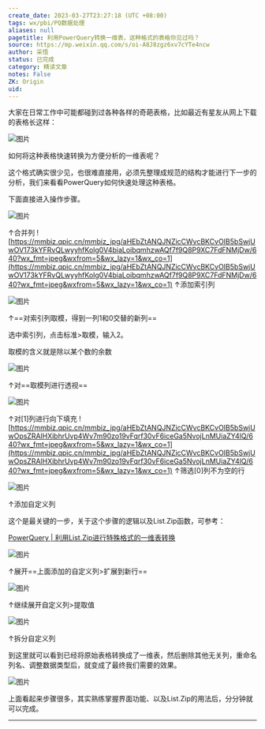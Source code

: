 ```yaml
---
create_date: 2023-03-27T23:27:18 (UTC +08:00)
tags: wx/pbi/PQ数据处理 
aliases: null
pagetitle: 利用PowerQuery转换一维表，这种格式的表格你见过吗？
source: https://mp.weixin.qq.com/s/oi-A8J8zgz6xv7cYTe4ncw
author: 采悟
status: 已完成
category: 精读文章
notes: False
ZK: Origin
uid: 
---
```


大家在日常工作中可能都碰到过各种各样的奇葩表格，比如最近有星友从网上下载的表格长这样：  

![图片](https://mmbiz.qpic.cn/mmbiz_jpg/aHEbZtANQJNZicCWvcBKCvOIB5bSwjUwONWiaqicpmiaXLo7BtHgMIvYuyicA0x4u0WFDPx5gmlNISAiaJmeJ4Q51k6Q/640?wx_fmt=jpeg&wxfrom=5&wx_lazy=1&wx_co=1)

如何将这种表格快速转换为方便分析的一维表呢？  

这个格式确实很少见，也很难直接用，必须先整理成规范的结构才能进行下一步的分析，我们来看看PowerQuery如何快速处理这种表格。

下面直接进入操作步骤。

![图片](https://mmbiz.qpic.cn/mmbiz_jpg/aHEbZtANQJNZicCWvcBKCvOIB5bSwjUwOK0rHibNdS61iaNyBy9kPsAG9faIjYlpZjCwWwLTe5Pc3UcraUvCYsBSw/640?wx_fmt=jpeg&wxfrom=5&wx_lazy=1&wx_co=1)

↑合并列
![https://mmbiz.qpic.cn/mmbiz_jpg/aHEbZtANQJNZicCWvcBKCvOIB5bSwjUwOV173kYFRvQLwyyhfKolg0V4biaLoibqmhzwAQf7f9Q8P9XC7FdFNMjDw/640?wx_fmt=jpeg&wxfrom=5&wx_lazy=1&wx_co=1](https://mmbiz.qpic.cn/mmbiz_jpg/aHEbZtANQJNZicCWvcBKCvOIB5bSwjUwOV173kYFRvQLwyyhfKolg0V4biaLoibqmhzwAQf7f9Q8P9XC7FdFNMjDw/640?wx_fmt=jpeg&wxfrom=5&wx_lazy=1&wx_co=1)
↑添加索引列

![图片](https://mmbiz.qpic.cn/mmbiz_jpg/aHEbZtANQJNZicCWvcBKCvOIB5bSwjUwOtichX6zHyGOcUvUbvO1Q44kAO7oXSPc5WC0SeAodQPJcmoVcEBsb5Cw/640?wx_fmt=jpeg&wxfrom=5&wx_lazy=1&wx_co=1)

↑==对索引列取模，得到一列1和0交替的新列==

选中索引列，点击标准>取模，输入2。

取模的含义就是除以某个数的余数  

![图片](https://mmbiz.qpic.cn/mmbiz_jpg/aHEbZtANQJNZicCWvcBKCvOIB5bSwjUwON6vNaCeD2mmicDbmKWd165HNDQibN747LrX4y5QYXjk8btdPmwsZUfCA/640?wx_fmt=jpeg&wxfrom=5&wx_lazy=1&wx_co=1)

↑对==取模列进行透视==

![图片](https://mmbiz.qpic.cn/mmbiz_jpg/aHEbZtANQJNZicCWvcBKCvOIB5bSwjUwO4yAsddJyBmYKeIR3vAg2jicYu2ZQxLmBAZsGHOtrw1vtA6gibpZF6UKQ/640?wx_fmt=jpeg&wxfrom=5&wx_lazy=1&wx_co=1)

↑对\[1\]列进行向下填充
![https://mmbiz.qpic.cn/mmbiz_jpg/aHEbZtANQJNZicCWvcBKCvOIB5bSwjUwOpsZRAlHXibhrUvp4Wv7m90zo19vFqrf30vF6iceGa5NvojLnMUiaZY4lQ/640?wx_fmt=jpeg&wxfrom=5&wx_lazy=1&wx_co=1](https://mmbiz.qpic.cn/mmbiz_jpg/aHEbZtANQJNZicCWvcBKCvOIB5bSwjUwOpsZRAlHXibhrUvp4Wv7m90zo19vFqrf30vF6iceGa5NvojLnMUiaZY4lQ/640?wx_fmt=jpeg&wxfrom=5&wx_lazy=1&wx_co=1)
↑筛选\[0\]列不为空的行

![图片](https://mmbiz.qpic.cn/mmbiz_jpg/aHEbZtANQJNZicCWvcBKCvOIB5bSwjUwO8dvf7EczXRNvagA0JOQykDA0HDZk4BFDIqm0TRGXKG3k05UGgEKsLw/640?wx_fmt=jpeg&wxfrom=5&wx_lazy=1&wx_co=1)

↑添加自定义列

这个是最关键的一步，关于这个步骤的逻辑以及List.Zip函数，可参考：

[PowerQuery | 利用List.Zip进行特殊格式的一维表转换](http://mp.weixin.qq.com/s?__biz=MzA4MzQwMjY4MA==&mid=2484082896&idx=1&sn=87b4ad28d5df98035c83e8c8512d78ce&chksm=8e13b207b9643b11d3f7172b62e086d499c7efa53871df5de5d16c252ed7a442f7850465679f&scene=21#wechat_redirect)  

![图片](https://mmbiz.qpic.cn/mmbiz_jpg/aHEbZtANQJNZicCWvcBKCvOIB5bSwjUwOvO5VJoe3hQAWUI1k38EaqT1U8qopD32KoqmTodPOTBaTZ6mpm5QgCg/640?wx_fmt=jpeg&wxfrom=5&wx_lazy=1&wx_co=1)

↑展开==上面添加的自定义列>扩展到新行==

![图片](https://mmbiz.qpic.cn/mmbiz_jpg/aHEbZtANQJNZicCWvcBKCvOIB5bSwjUwOliclMLjQB4wa8iajZstFXlf2CsYicXKlaUq77v2fPP1Yblt3T6oeTL3Vw/640?wx_fmt=jpeg&wxfrom=5&wx_lazy=1&wx_co=1)

↑继续展开自定义列>提取值

![图片](https://mmbiz.qpic.cn/mmbiz_jpg/aHEbZtANQJNZicCWvcBKCvOIB5bSwjUwOAv8mGZNJ7XLkGfIDaR7jaRYLuf4kFjXicduzotsBZhfY6OdzPm2raicw/640?wx_fmt=jpeg&wxfrom=5&wx_lazy=1&wx_co=1)

↑拆分自定义列

到这里就可以看到已经将原始表格转换成了一维表，然后删除其他无关列，重命名列名、调整数据类型后，就变成了最终我们需要的效果。

![图片](https://mmbiz.qpic.cn/mmbiz_jpg/aHEbZtANQJNZicCWvcBKCvOIB5bSwjUwOWIeKjicTYQ8e8YMzaMXIVbsUY4HgTZbqy7gmh5vyG8jN2TiccQ42TIsA/640?wx_fmt=jpeg&wxfrom=5&wx_lazy=1&wx_co=1)

上面看起来步骤很多，其实熟练掌握界面功能、以及List.Zip的用法后，分分钟就可以完成。

___
